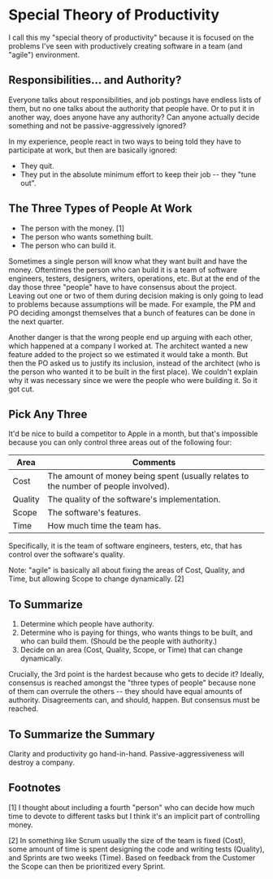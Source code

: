 # Special Theory of Productivity

I call this my "special theory of productivity" because it is focused on the problems I've seen with productively creating software in a team (and "agile") environment.

## Responsibilities... and Authority?

Everyone talks about responsibilities, and job postings have endless lists of them, but no one talks about the authority that people have. Or to put it in another way, does anyone have any authority? Can anyone actually decide something and not be passive-aggressively ignored?

In my experience, people react in two ways to being told they have to participate at work, but then are basically ignored:
* They quit.
* They put in the absolute minimum effort to keep their job -- they "tune out".

## The Three Types of People At Work

* The person with the money. [1]
* The person who wants something built.
* The person who can build it.

Sometimes a single person will know what they want built and have the money. Oftentimes the person who can build it is a team of software engineers, testers, designers, writers, operations, etc. But at the end of the day those three "people" have to have consensus about the project. Leaving out one or two of them during decision making is only going to lead to problems because assumptions will be made. For example, the PM and PO deciding amongst themselves that a bunch of features can be done in the next quarter.

Another danger is that the wrong people end up arguing with each other, which happened at a company I worked at. The architect wanted a new feature added to the project so we estimated it would take a month. But then the PO asked us to justify its inclusion, instead of the architect (who is the person who wanted it to be built in the first place). We couldn't explain why it was necessary since we were the people who were building it. So it got cut.

## Pick Any Three

It'd be nice to build a competitor to Apple in a month, but that's impossible because you can only control three areas out of the following four:

Area | Comments
---- | --------
Cost | The amount of money being spent (usually relates to the number of people involved).
Quality | The quality of the software's implementation.
Scope | The software's features.
Time | How much time the team has.

Specifically, it is the team of software engineers, testers, etc, that has control over the software's quality.

Note: "agile" is basically all about fixing the areas of Cost, Quality, and Time, but allowing Scope to change dynamically. [2]

## To Summarize

1. Determine which people have authority.
1. Determine who is paying for things, who wants things to be built, and who can build them. (Should be the people with authority.)
1. Decide on an area (Cost, Quality, Scope, or Time) that can change dynamically.

Crucially, the 3rd point is the hardest because who gets to decide it? Ideally, consensus is reached amongst the "three types of people" because none of them can overrule the others -- they should have equal amounts of authority. Disagreements can, and should, happen. But consensus must be reached.

## To Summarize the Summary

Clarity and productivity go hand-in-hand. Passive-aggressiveness will destroy a company.

## Footnotes

[1] I thought about including a fourth "person" who can decide how much time to devote to different tasks but I think it's an implicit part of controlling money.

[2] In something like Scrum usually the size of the team is fixed (Cost), some amount of time is spent designing the code and writing tests (Quality), and Sprints are two weeks (Time). Based on feedback from the Customer the Scope can then be prioritized every Sprint.

